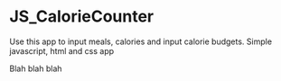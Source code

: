 # JS_CalorieCounter

Use this app to input meals, calories and input calorie budgets.
Simple javascript, html and css app

Blah blah blah

